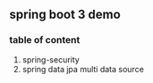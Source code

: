 ## spring boot 3 demo

### table of content

1. spring-security
2. spring data jpa multi data source